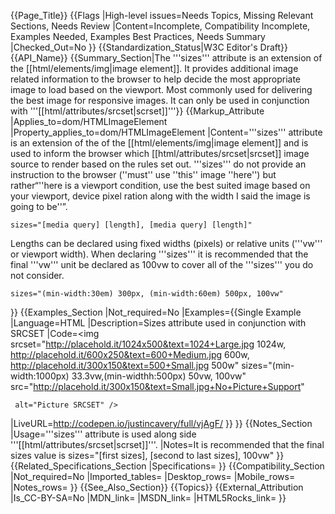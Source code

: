 {{Page_Title}}
{{Flags
|High-level issues=Needs Topics, Missing Relevant Sections, Needs Review
|Content=Incomplete, Compatibility Incomplete, Examples Needed, Examples Best Practices, Needs Summary
|Checked_Out=No
}}
{{Standardization_Status|W3C Editor's Draft}}
{{API_Name}}
{{Summary_Section|The '''sizes''' attribute is an extension of the [[html/elements/img|image element]]. It provides additional image related information to the browser to help decide the most appropriate image to load based on the viewport. Most commonly used for delivering the best image for responsive images. It can only be used in conjunction with '''[[html/attributes/srcset|scrset]]'''}}
{{Markup_Attribute
|Applies_to=dom/HTMLImageElement
|Property_applies_to=dom/HTMLImageElement
|Content='''sizes''' attribute is an extension of the of the [[html/elements/img|image element]] and is used to inform the browser which [[html/attributes/srcset|srcset]] image source to render based on the rules set out. '''sizes''' do not provide an instruction to the browser (''must'' use ''this'' image ''here'') but rather“''here is a viewport condition, use the best suited image based on your viewport, device pixel ration along with the width I said the image is going to be''”.



    sizes="[media query] [length], [media query] [length]"

Lengths can be declared using fixed widths (pixels) or relative units ('''vw''' or viewport width).  When declaring '''sizes''' it is recommended that the final '''vw''' unit be declared as 100vw to cover all of the '''sizes''' you do not consider.

    sizes="(min-width:30em) 300px, (min-width:60em) 500px, 100vw"
}}
{{Examples_Section
|Not_required=No
|Examples={{Single Example
|Language=HTML
|Description=Sizes attribute used in conjunction with SRCSET
|Code=<img 
 srcset="http://placehold.it/1024x500&text=1024+Large.jpg 1024w, http://placehold.it/600x250&text=600+Medium.jpg 600w, http://placehold.it/300x150&text=500+Small.jpg 500w" 
 sizes="(min-width:1000px) 33.3vw,(min-widthh:500px) 50vw, 100vw" src="http://placehold.it/300x150&text=Small.jpg+No+Picture+Support"
     
     alt="Picture SRCSET" />
|LiveURL=http://codepen.io/justincavery/full/vjAgF/
}}
}}
{{Notes_Section
|Usage='''sizes''' attribute is used along side '''[[html/attributes/srcset|scrset]]'''.
|Notes=It is recommended that the final sizes value is 
   sizes="[first sizes], [second to last sizes], 100vw"
}}
{{Related_Specifications_Section
|Specifications=
}}
{{Compatibility_Section
|Not_required=No
|Imported_tables=
|Desktop_rows=
|Mobile_rows=
|Notes_rows=
}}
{{See_Also_Section}}
{{Topics}}
{{External_Attribution
|Is_CC-BY-SA=No
|MDN_link=
|MSDN_link=
|HTML5Rocks_link=
}}